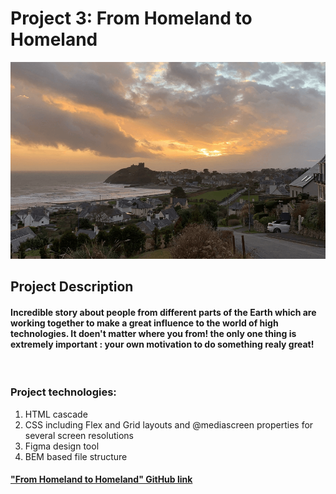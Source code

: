 # Project 3: From Homeland to Homeland
![Begining](/images/main__image.png)

## Project Description
####  Incredible story about people from different parts of the Earth which are working together to make a great influence to the world of high technologies. It doen't matter where you from! the only one thing is extremely important : your own motivation to do something realy great!
</br>  

### Project technologies:
1. HTML cascade
2. CSS including Flex and Grid layouts and @mediascreen properties for several screen resolutions
3. Figma design tool 
4. BEM based file structure


#### ["From Homeland to Homeland" GitHub link](https://github.com/TaskForce73/web_project_3.git) 


